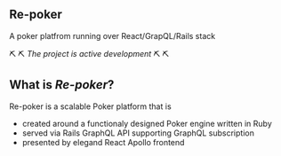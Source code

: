 Re-poker
---
A poker platfrom running over React/GrapQL/Rails stack

:pick: :pick: *The project is active development* :pick: :pick:

## What is *Re-poker*?

Re-poker is a scalable Poker platform that is
 - created around a functionaly designed Poker engine written in Ruby
 - served via Rails GraphQL API supporting GraphQL subscription
 - presented by elegand React Apollo frontend


